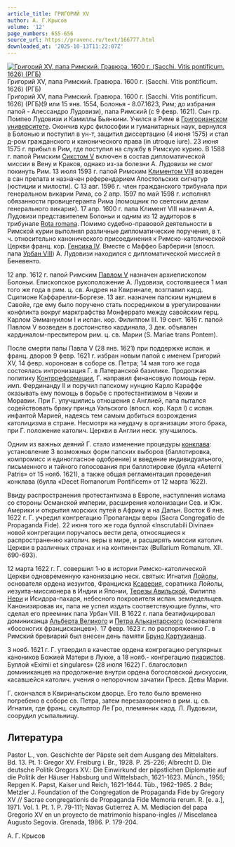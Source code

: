 ```yaml
---
article_title: ГРИГОРИЙ XV
author: А. Г.Крысов
volume: '12'
page_numbers: 655-656
source_url: https://pravenc.ru/text/166777.html
downloaded_at: '2025-10-13T11:22:07Z'
---
```


[![Григорий XV, папа Римский. Гравюра. 1600 г. (Sacchi. Vitis pontificum. 1626) (РГБ)](https://pravenc.ru/data/939/472/1234/i200.jpg "Кликните для увеличения картинки")](https://pravenc.ru/data/939/472/1234/i400.jpg)Григорий XV, папа Римский. Гравюра. 1600 г. (Sacchi. Vitis pontificum. 1626) (РГБ)  
Григорий XV, папа Римский. Гравюра. 1600 г. (Sacchi. Vitis pontificum. 1626) (РГБ)(9 или 15 янв. 1554, Болонья - 8.07.1623, Рим; до избрания папой - Алессандро Лудовизи), папа Римский (с 9 февр. 1621). Сын гр. Помпео Лудовизи и Камиллы Бьянкини. Учился в Риме в [Григорианском университете](<https://pravenc.ru/text/Григорианском университете.html>). Окончив курс философии и гуманитарных наук, вернулся в Болонью и поступил в ун-т, защитил диссертацию (4 июня 1575) и стал д-ром гражданского и канонического права (in utroque iure). 23 июня 1575 г. прибыл в Рим, где поступил на службу в Римскую курию. В 1588 г. папой Римским [Сикстом V](<https://pravenc.ru/text/Сикст V.html>) включен в состав дипломатической миссии в Вену и Краков, однако из-за болезни А. Лудовизи не смог покинуть Рим. 13 июля 1593 г. папой Римским [Климентом VIII](<https://pravenc.ru/text/Климентом VIII.html>) возведен в сан прелата и назначен референдарием Апостольских сигнатур (юстиции и милости). С 13 авг. 1596 г. член гражданского трибунала при генеральном викарии Рима, со 2 апр. 1597 по май 1598 г. исполнял обязанности провицегеранта Рима (помощник по светским делам генерального викария). 17 апр. 1600 г. папа Климент VIII назначил А. Лудовизи представителем Болоньи и одним из 12 аудиторов в трибунале [Rota romana](<https://pravenc.ru/text/Rota romana.html>). Помимо судебно-правовой деятельности в Римской курии выполнял различные дипломатические поручения, в т. ч. относительно канонического присоединения к Римско-католической Церкви франц. кор. [Генриха IV](<https://pravenc.ru/text/Генриха IV.html>). Вместе с Маффео Барберини (впосл. папа [Урбан VIII](<https://pravenc.ru/text/Урбан VIII.html>)) А. Лудовизи находился с дипломатической миссией в Беневенто.

12 апр. 1612 г. папой Римским [Павлом V](<https://pravenc.ru/text/Павлом V.html>) назначен архиепископом Болоньи. Епископское рукоположение А. Лудовизи, состоявшееся 1 мая того же года в рим. ц. св. Андрея на Квиринале, возглавил кард. Сципионе Каффарелли-Боргезе. 13 авг. назначен папским нунцием в Савойе, где ему было поручено стать посредником в урегулировании конфликта вокруг маркграфства Монферрато между савойским герц. Карлом Эммануилом I и испан. кор. Филиппом III. 19 сент. 1616 г. папой Павлом V возведен в достоинство кардинала, 3 дек. объявлен кардиналом-пресвитером рим. ц. св. Марии (S. Mariae trans Pontem).

После смерти папы Павла V (28 янв. 1621) при поддержке испан. и франц. дворов 9 февр. 1621 г. избран новым папой с именем Григорий XV, 14 февр. коронован в соборе св. Петра; 14 мая того же года состоялась интронизация Г. в Латеранской базилике. Продолжая политику [Контрреформации](https://pravenc.ru/text/Контрреформация.html), Г. направил финансовую помощь герм. имп. Фердинанду II и поручил папскому нунцию Карло Караффе оказывать ему помощь в борьбе с протестантизмом в Чехии и Моравии. При Г. улучшились отношения с Англией, папа пытался содействовать браку принца Уэльского (впосл. кор. Карл I) с испан. инфантой Марией, надеясь тем самым добиться возрождения католицизма в стране. Несмотря на неудачу в организации этого брака, при Г. положение католич. Церкви в Англии неск. улучшилось.

Одним из важных деяний Г. стало изменение процедуры [конклава](https://pravenc.ru/text/конклава.html): установление 3 возможных форм папских выборов (баллотировка, компромисс и единогласное одобрение) и введение индивидуального, письменного и тайного голосования при баллотировке (булла «Aeterni Patris» от 15 нояб. 1621), а также общая регламентация проведения конклава (булла «Decet Romanorum Pontificem» от 12 марта 1622).

Ввиду распространения протестантизма в Европе, наступления ислама со стороны Османской империи, расширения колонизации Сев. и Юж. Америки и открытия морских путей в Африку и на Дальн. Восток 6 янв. 1622 г. Г. учредил конгрегацию Пропаганды веры (Sacra Congregatio de Propaganda Fide). 22 июня того же года буллой «Inscrutabili Divinae» новой конгрегации поручалось вести дела, относящиеся к распространению католич. веры в мире, и расширять миссии католич. Церкви в различных странах и на континентах (Bullarium Romanum. XII. 690-693).

12 марта 1622 г. Г. совершил 1-ю в истории Римско-католической Церкви одновременную канонизацию неск. святых: Игнатия [Лойолы](https://pravenc.ru/text/Лойолы.html), основателя ордена иезуитов, Франциска [Ксаверия](https://pravenc.ru/text/Ксаверия.html), соратника Лойолы, иезуита-миссионера в Индии и Японии, [Терезы Авильской](<https://pravenc.ru/text/Терезы Авильской.html>), Филиппа [Нери](https://pravenc.ru/text/Нери.html) и Исидора-пахаря, небесного покровителя испан. земледельцев. Канонизировав их, папа не успел издать соответствующие буллы, что сделал его преемник папа Урбан VIII. В 1622 г. папа беатифицировал доминиканца [Альберта Великого](<https://pravenc.ru/text/Альберта Великого.html>) и [Петра Алькантарского](<https://pravenc.ru/text/Петра Алькантарского.html>) (основателя «босоногих францисканцев»). 17 февр. 1623 г. по распоряжению Г. в Римский бревиарий был внесен день памяти [Бруно Картузианца](<https://pravenc.ru/text/Бруно Картузианца.html>).

3 нояб. 1621 г. Г. утвердил в качестве ордена конгрегацию регулярных каноников Божией Матери в Лукке, а 18 нояб.- конгрегацию [пиаристов](https://pravenc.ru/text/пиаристов.html). Буллой «Eximii et singulares» (28 июля 1622) Г. благословил доминиканцев на продолжение внутри ордена богословской дискуссии, касавшейся католич. учения о непорочном зачатии Пресв. Девы Марии.

Г. скончался в Квиринальском дворце. Его тело было временно погребено в соборе св. Петра, затем перезахоронено в рим. ц. св. Игнатия, где франц. скульптор Ле Гро, племянник кард. Л. Лудовизи, соорудил усыпальницу.

## Литература

Pastor L., von. Geschichte der Päpste seit dem Ausgang des Mittelalters. Bd. 13. Pt. 1: Gregor XV. Freiburg i. Br., 1928. P. 25-226; Albrecht D. Die deutsche Politik Gregors XV.: Die Einwirkund der päpstlichen Diplomatie auf die Politik der Häuser Habsburg und Wittelsbach, 1621-1623. Münch., 1956; Repgen K. Papst, Kaiser und Reich, 1621-1644. Tüb., 1962-1965. 2 Bde; Metzler J. Foundation of the Congregation de Propaganda Fide by Gregory XV // Sacrae congregationis de Propaganda Fide Memoria rerum. R. [e. a.], 1971. Vol. 1. Pt. 1. P. 79-111; Navas Gutierrez A. M. Mediacion del papa Gregorio XV en un proyecto de matrimonio hispano-ingles // Miscelanea Augusto Segovia. Grenada, 1986. P. 179-204.

А. Г.  Крысов
